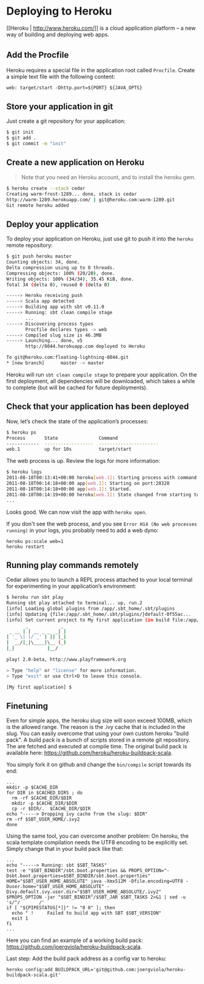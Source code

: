 # Deploying to Heroku

[[Heroku | http://www.heroku.com/]] is a cloud application platform – a new way of building and deploying web apps.

## Add the Procfile　

Heroku requires a special file in the application root called `Procfile`. Create a simple text file with the following content:

```txt
web: target/start -Dhttp.port=${PORT} ${JAVA_OPTS}
```

## Store your application in git

Just create a git repository for your application:

```bash
$ git init
$ git add .
$ git commit -m "init"
```

## Create a new application on Heroku

> Note that you need an Heroku account, and to install the heroku gem.

```bash
$ heroku create --stack cedar
Creating warm-frost-1289... done, stack is cedar
http://warm-1289.herokuapp.com/ | git@heroku.com:warm-1289.git
Git remote heroku added
```

## Deploy your application

To deploy your application on Heroku, just use git to push it into the `heroku` remote repository:

```bash
$ git push heroku master
Counting objects: 34, done.
Delta compression using up to 8 threads.
Compressing objects: 100% (20/20), done.
Writing objects: 100% (34/34), 35.45 KiB, done.
Total 34 (delta 0), reused 0 (delta 0)

-----> Heroku receiving push
-----> Scala app detected
-----> Building app with sbt v0.11.0
-----> Running: sbt clean compile stage
       ...
-----> Discovering process types
       Procfile declares types -> web
-----> Compiled slug size is 46.3MB
-----> Launching... done, v5
       http://8044.herokuapp.com deployed to Heroku

To git@heroku.com:floating-lightning-8044.git
* [new branch]      master -> master
```

Heroku will run `sbt clean compile stage` to prepare your application. On the first deployment, all dependencies will be downloaded, which takes a while to complete (but will be cached for future deployments).

## Check that your application has been deployed

Now, let’s check the state of the application’s processes:

```bash
$ heroku ps
Process       State               Command
------------  ------------------  ----------------------
web.1         up for 10s          target/start 
```

The web process is up.  Review the logs for more information:

```bash
$ heroku logs
2011-08-18T00:13:41+00:00 heroku[web.1]: Starting process with command `target/start`
2011-08-18T00:14:18+00:00 app[web.1]: Starting on port:28328
2011-08-18T00:14:18+00:00 app[web.1]: Started.
2011-08-18T00:14:19+00:00 heroku[web.1]: State changed from starting to up
...
```

Looks good. We can now visit the app with `heroku open`.

If you don't see the web process, and you see `Error H14 (No web processes running)` in your logs, you probably need to add a web dyno:

    heroku ps:scale web=1
    heroku restart

## Running play commands remotely

Cedar allows you to launch a REPL process attached to your local terminal for experimenting in your application’s environment:

```bash
$ heroku run sbt play
Running sbt play attached to terminal... up, run.2
[info] Loading global plugins from /app/.sbt_home/.sbt/plugins
[info] Updating {file:/app/.sbt_home/.sbt/plugins/}default-0f55ac...
[info] Set current project to My first application (in build file:/app/)
       _            _ 
 _ __ | | __ _ _  _| |
| '_ \| |/ _' | || |_|
|  __/|_|\____|\__ (_)
|_|            |__/ 
             
play! 2.0-beta, http://www.playframework.org

> Type "help" or "license" for more information.
> Type "exit" or use Ctrl+D to leave this console.

[My first application] $
```

## Finetuning

Even for simple apps, the heroku slug size will soon exceed 100MB, which is the allowed range.
The reason is the .ivy cache that is included in the slug. You can easily overcome that using your own custom heroku "build pack". A build pack is a bunch of scripts stored in a remote git repository. The are fetched and executed at compile time. The original build pack is available here: https://github.com/heroku/heroku-buildpack-scala.

You simply fork it on github and change the ```bin/compile``` script towards its end:

```
...
mkdir -p $CACHE_DIR
for DIR in $CACHED_DIRS ; do
  rm -rf $CACHE_DIR/$DIR
  mkdir -p $CACHE_DIR/$DIR
  cp -r $DIR/.  $CACHE_DIR/$DIR
echo "-----> Dropping ivy cache from the slug: $DIR"
rm -rf $SBT_USER_HOME/.ivy2
done
```

Using the same tool, you can overcome another problem: On heroku, the scala template compilation needs the UTF8 encoding to be explicitly set. Simply change that in your build pack like that:

```
...
echo "-----> Running: sbt $SBT_TASKS"
test -e "$SBT_BINDIR"/sbt.boot.properties && PROPS_OPTION="-Dsbt.boot.properties=$SBT_BINDIR/sbt.boot.properties"
HOME="$SBT_USER_HOME_ABSOLUTE" java -Xmx512M -Dfile.encoding=UTF8 -Duser.home="$SBT_USER_HOME_ABSOLUTE" -Divy.default.ivy.user.dir="$SBT_USER_HOME_ABSOLUTE/.ivy2" $PROPS_OPTION -jar "$SBT_BINDIR"/$SBT_JAR $SBT_TASKS 2>&1 | sed -u 's/^/       /'
if [ "${PIPESTATUS[*]}" != "0 0" ]; then
  echo " !     Failed to build app with SBT $SBT_VERSION"
  exit 1
fi
...
```

Here you can find an example of a working build pack: https://github.com/joergviola/heroku-buildpack-scala.

Last step: Add the build pack address as a config var to heroku:

```
heroku config:add BUILDPACK_URL='git@github.com:joergviola/heroku-buildpack-scala.git'
```